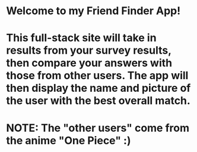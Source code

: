 # Welcome to my Friend Finder App!

# This full-stack site will take in results from your survey results, then compare your answers with those from other users. The app will then display the name and picture of the user with the best overall match.

# NOTE: The "other users" come from the anime "One Piece" :) 